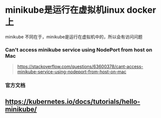 # minikube是运行在虚拟机linux docker上
minikube 不同在于，minikube是运行在虚拟机中的，所以会有访问问题

### Can't access minikube service using NodePort from host on Mac
> https://stackoverflow.com/questions/63600378/cant-access-minikube-service-using-nodeport-from-host-on-mac

### 官方文档
## https://kubernetes.io/docs/tutorials/hello-minikube/